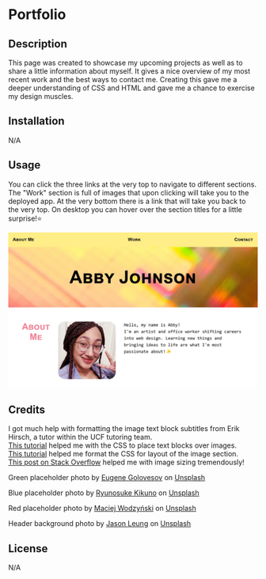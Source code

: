 # Portfolio

## Description
This page was created to showcase my upcoming projects as well as to share a little information about myself. It gives a nice overview of my most recent work and the best ways to contact me. Creating this gave me a deeper understanding of CSS and HTML and gave me a chance to exercise my design muscles. 

## Installation
N/A 

## Usage 
You can click the three links at the very top to navigate to different sections. The "Work" section is full of images that upon clicking will take you to the deployed app. At the very bottom there is a link that will take you back to the very top. On desktop you can hover over the section titles for a little surprise!⭐
 
  ![Screenshot of yellow and white webpage](assets/images/screenshot.jpg)

## Credits 
I got much help with formatting the image text block subtitles from Erik Hirsch, a tutor within the UCF tutoring team.<br> 
<a href="https://css-tricks.com/text-blocks-over-image/">This tutorial</a> helped me with the CSS to place text blocks over images.<br>
<a href="https://css-tricks.com/10-modern-layouts-in-1-line-of-css/">This tutorial</a> helped me format the CSS for layout of the image section.<br>
<a href="https://stackoverflow.com/questions/15167545/how-to-crop-a-rectangular-image-into-a-square-with-css">This post on Stack Overflow</a> helped me with image sizing tremendously!<br>

Green placeholder photo by <a href="https://unsplash.com/@eugene_golovesov?utm_source=unsplash&utm_medium=referral&utm_content=creditCopyText">Eugene Golovesov</a> on <a href="https://unsplash.com/photos/wkb5BM3vlWY?utm_source=unsplash&utm_medium=referral&utm_content=creditCopyText">Unsplash</a>

Blue placeholder photo by <a href="https://unsplash.com/@ryunosuke_kikuno?utm_source=unsplash&utm_medium=referral&utm_content=creditCopyText">Ryunosuke Kikuno</a> on <a href="https://unsplash.com/photos/fHsSHgxL3_8?utm_source=unsplash&utm_medium=referral&utm_content=creditCopyText">Unsplash</a>

Red placeholder photo by <a href="https://unsplash.com/@wodzu945?utm_source=unsplash&utm_medium=referral&utm_content=creditCopyText">Maciej Wodzyński</a> on <a href="https://unsplash.com/photos/Qnc5bs4Y6w8?utm_source=unsplash&utm_medium=referral&utm_content=creditCopyText">Unsplash</a>

Header background photo by <a href="https://unsplash.com/@ninjason?utm_source=unsplash&utm_medium=referral&utm_content=creditCopyText">Jason Leung</a> on <a href="https://unsplash.com/photos/nBy2abg-6UM?utm_source=unsplash&utm_medium=referral&utm_content=creditCopyText">Unsplash</a>

## License
N/A
